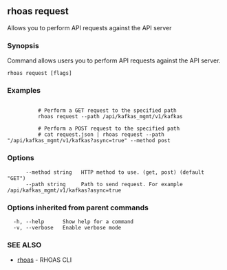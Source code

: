 ## rhoas request

Allows you to perform API requests against the API server

### Synopsis

Command allows users you to perform API requests against the API server.

```
rhoas request [flags]
```

### Examples

```

		  # Perform a GET request to the specified path
		  rhoas request --path /api/kafkas_mgmt/v1/kafkas
		  
		  # Perform a POST request to the specified path
		  # cat request.json | rhoas request --path "/api/kafkas_mgmt/v1/kafkas?async=true" --method post 
```

### Options

```
      --method string   HTTP method to use. (get, post) (default "GET")
      --path string     Path to send request. For example /api/kafkas_mgmt/v1/kafkas?async=true
```

### Options inherited from parent commands

```
  -h, --help      Show help for a command
  -v, --verbose   Enable verbose mode
```

### SEE ALSO

* [rhoas](rhoas.md)	 - RHOAS CLI

